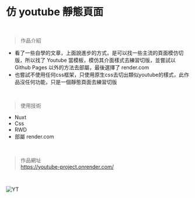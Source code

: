 # 仿 youtube 靜態頁面
<br />

> 作品介紹 
* 看了一些自學的文章，上面說進步的方式，是可以找一些主流的頁面模仿切版，所以找了 Youtube 當模板，模仿其介面樣式去練習切版，並嘗試以 Github Pages 以外的方法去部屬，最後選擇了 render.com
* 也嘗試不使用任何css框架，只使用原生css去切出類似youtube的樣式，此作品沒任何功能，只是一個靜態頁面去練習切版

<br />

> 使用技術
+ Nuxt 
+ Css 
+ RWD 
+ 部屬 render.com

<br />

> 作品網址  
https://youtube-project.onrender.com/

<br />

![YT](https://user-images.githubusercontent.com/63777618/204409418-d68a14a0-7d05-4ed8-9069-d13365b5717e.png)



